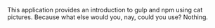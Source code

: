 This application provides an introduction to gulp and npm using cat pictures. Because what else would you, nay, could you use? Nothing.

